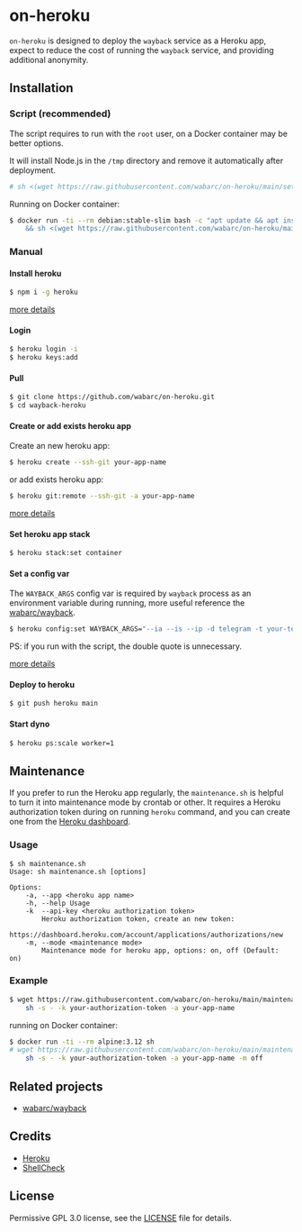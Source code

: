 # on-heroku

`on-heroku` is designed to deploy the `wayback` service as a Heroku app, expect to
reduce the cost of running the `wayback` service, and providing additional anonymity.

## Installation

### Script (recommended)

The script requires to run with the `root` user, on a Docker container may be better options.

It will install Node.js in the `/tmp` directory and remove it automatically after deployment.

```bash
# sh <(wget https://raw.githubusercontent.com/wabarc/on-heroku/main/setup -O -)
```

Running on Docker container:

```sh
$ docker run -ti --rm debian:stable-slim bash -c "apt update && apt install -y wget \
    && sh <(wget https://raw.githubusercontent.com/wabarc/on-heroku/main/setup -O -)"
```

### Manual

#### Install heroku

```sh
$ npm i -g heroku
```

[more details](https://devcenter.heroku.com/articles/heroku-cli#download-and-install)

#### Login

```sh
$ heroku login -i
$ heroku keys:add
```

#### Pull

```sh
$ git clone https://github.com/wabarc/on-heroku.git
$ cd wayback-heroku
```

#### Create or add exists heroku app

Create an new heroku app:

```sh
$ heroku create --ssh-git your-app-name
```

or add exists heroku app:

```sh
$ heroku git:remote --ssh-git -a your-app-name
```

[more details](https://devcenter.heroku.com/articles/git#creating-a-heroku-remote)

#### Set heroku app stack

```sh
$ heroku stack:set container
```

#### Set a config var

The `WAYBACK_ARGS` config var is required by `wayback` process as an environment 
variable during running, more useful reference the [wabarc/wayback](https://github.com/wabarc/wayback#usage).

```sh
$ heroku config:set WAYBACK_ARGS="--ia --is --ip -d telegram -t your-telegram-bot-token --debug"
```

PS: if you run with the script, the double quote is unnecessary.

[more details](https://devcenter.heroku.com/articles/config-vars#set-a-config-var)

#### Deploy to heroku

```sh
$ git push heroku main
```

#### Start dyno

```sh
$ heroku ps:scale worker=1
```

## Maintenance

If you prefer to run the Heroku app regularly, the `maintenance.sh` is helpful to turn 
it into maintenance mode by crontab or other. It requires a Heroku authorization token 
during on running `heroku` command, and you can create one from the [Heroku dashboard](https://dashboard.heroku.com/account/applications/authorizations/new).

### Usage

```
$ sh maintenance.sh
Usage: sh maintenance.sh [options]

Options:
    -a, --app <heroku app name>
    -h, --help Usage
    -k  --api-key <heroku authorization token>
        Heroku authorization token, create an new token:
        https://dashboard.heroku.com/account/applications/authorizations/new
    -m, --mode <maintenance mode>
        Maintenance mode for heroku app, options: on, off (Default: on)
```

### Example

```sh
$ wget https://raw.githubusercontent.com/wabarc/on-heroku/main/maintenance.sh -O - | \
    sh -s - -k your-authorization-token -a your-app-name
```

running on Docker container:

```sh
$ docker run -ti --rm alpine:3.12 sh
# wget https://raw.githubusercontent.com/wabarc/on-heroku/main/maintenance.sh -O - | \
    sh -s - -k your-authorization-token -a your-app-name -m off
```

## Related projects

- [wabarc/wayback](https://github.com/wabarc/wayback)

## Credits

- [Heroku](https://heroku.com/)
- [ShellCheck](https://www.shellcheck.net/)

## License

Permissive GPL 3.0 license, see the [LICENSE](https://github.com/wabarc/on-heroku/blob/main/LICENSE) file for details.
